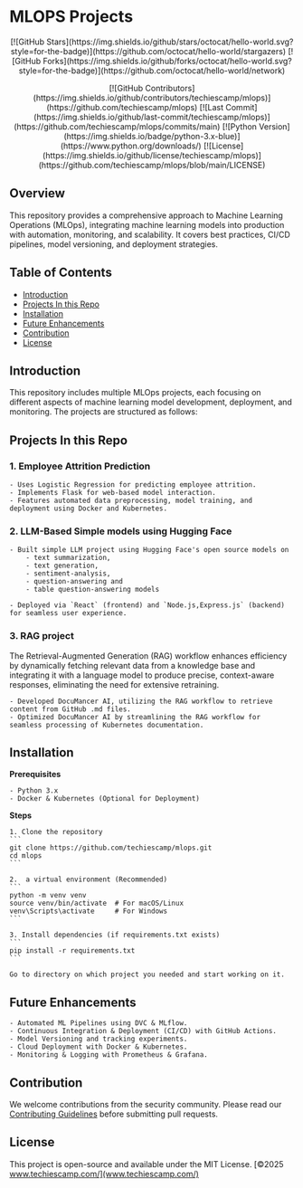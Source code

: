 # MLOPS Projects
<p align="center">
  [![GitHub Stars](https://img.shields.io/github/stars/octocat/hello-world.svg?style=for-the-badge)](https://github.com/octocat/hello-world/stargazers)
  [![GitHub Forks](https://img.shields.io/github/forks/octocat/hello-world.svg?style=for-the-badge)](https://github.com/octocat/hello-world/network)
</p>

<p align="center">
    [![GitHub Contributors](https://img.shields.io/github/contributors/techiescamp/mlops)](https://github.com/techiescamp/mlops)
    [![Last Commit](https://img.shields.io/github/last-commit/techiescamp/mlops)](https://github.com/techiescamp/mlops/commits/main)
    [![Python Version](https://img.shields.io/badge/python-3.x-blue)](https://www.python.org/downloads/)
    [![License](https://img.shields.io/github/license/techiescamp/mlops)](https://github.com/techiescamp/mlops/blob/main/LICENSE)
</p>

## Overview

This repository provides a comprehensive approach to Machine Learning Operations (MLOps), integrating machine learning models into production with automation, monitoring, and scalability. It covers best practices, CI/CD pipelines, model versioning, and deployment strategies.


## Table of Contents
- [Introduction](#introduction)
- [Projects In this Repo](#projects)
- [Installation](#installation)
- [Future Enhancements](#future-enhancements)
- [Contribution](#contribution)
- [License](#license)

## Introduction

This repository includes multiple MLOps projects, each focusing on different aspects of machine learning model development, deployment, and monitoring. The projects are structured as follows:

## Projects In this Repo

### **1. Employee Attrition Prediction**
    - Uses Logistic Regression for predicting employee attrition.
    - Implements Flask for web-based model interaction.
    - Features automated data preprocessing, model training, and deployment using Docker and Kubernetes.

### **2. LLM-Based Simple models using Hugging Face**
    - Built simple LLM project using Hugging Face's open source models on
        - text summarization, 
        - text generation, 
        - sentiment-analysis, 
        - question-answering and 
        - table question-answering models

    - Deployed via `React` (frontend) and `Node.js,Express.js` (backend) for seamless user experience.

### **3. RAG project**
The Retrieval-Augmented Generation (RAG) workflow enhances efficiency by dynamically fetching relevant data from a knowledge base and integrating it with a language model to produce precise, context-aware responses, eliminating the need for extensive retraining.

    - Developed DocuMancer AI, utilizing the RAG workflow to retrieve content from GitHub .md files.
    - Optimized DocuMancer AI by streamlining the RAG workflow for seamless processing of Kubernetes documentation.


## Installation

**Prerequisites**

    - Python 3.x
    - Docker & Kubernetes (Optional for Deployment)

**Steps**

    1. Clone the repository
    ```
    git clone https://github.com/techiescamp/mlops.git
    cd mlops
    ```

    2.  a virtual environment (Recommended)
    ```
    python -m venv venv
    source venv/bin/activate  # For macOS/Linux
    venv\Scripts\activate     # For Windows
    ```

    3. Install dependencies (if requirements.txt exists)
    ```
    pip install -r requirements.txt
    ```

    Go to directory on which project you needed and start working on it.


## Future Enhancements
    - Automated ML Pipelines using DVC & MLflow.
    - Continuous Integration & Deployment (CI/CD) with GitHub Actions.
    - Model Versioning and tracking experiments.
    - Cloud Deployment with Docker & Kubernetes.
    - Monitoring & Logging with Prometheus & Grafana.


## Contribution
We welcome contributions from the security community. Please read our [Contributing Guidelines](contribution.md) before submitting pull requests.


## License

This project is open-source and available under the MIT License.
[&copy;2025 www.techiescamp.com/](www.techiescamp.com/)
